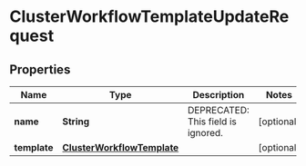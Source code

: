 

# ClusterWorkflowTemplateUpdateRequest

## Properties

Name | Type | Description | Notes
------------ | ------------- | ------------- | -------------
**name** | **String** | DEPRECATED: This field is ignored. |  [optional]
**template** | [**ClusterWorkflowTemplate**](ClusterWorkflowTemplate.md) |  |  [optional]



